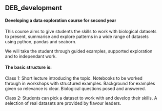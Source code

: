 ## DEB_development
#### Developing a data exploration course for second year

This course aims to give students the skills to work with biological datasets to present, summarise and explore patterns in a wide range of datasets using python, pandas and seaborn.

We will take the student through guided examples, supported exploration and to independant work.

#### The basic structure is:

Class 1: Short lecture introducing the topic.  Notebooks to be worked through in workshops with structured examples.  Background for examples given so relevance is clear.  Biological questions posed and answered.

Class 2: Students can pick a dataset to work with and develop their skills.  A selection of real datasets are provided by flavour leaders.



